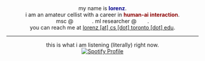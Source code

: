 <div align="center">
  my name is <b style="color: darkblue;">lorenz</b>. 
  <br>
  i am an amateur cellist with a career in <b style="color: darkred;">human-ai interaction</b>. 
  <br>
  msc @ <a href="https://mscac.utoronto.ca/" target="_blank" rel="noopener noreferrer" style="color: white;">uoft cs</a>. ml researcher @ <a href="https://uhnhub.ai/" target="_blank" rel="noopener noreferrer" style="color: white;">uhn</a>. 
  <br>
  you can reach me at <u>lorenz [at] cs [dot] toronto [dot] edu</u>. 
</div>

----

<div align="center">
  this is what i am listening (literally) right now. 
</div>

<div align="center">
  <a href="https://spotify-github-profile.vercel.app/api/view?uid=31zpkynut64cdrjpfygah4cnn3um&redirect=true">
    <img src="https://spotify-github-profile.vercel.app/api/view?uid=31zpkynut64cdrjpfygah4cnn3um&cover_image=true&theme=novatorem&show_offline=true&background_color=171111&interchange=true&bar_color=81d8d0&bar_color_cover=true" alt="Spotify Profile">
  </a>
</div>

